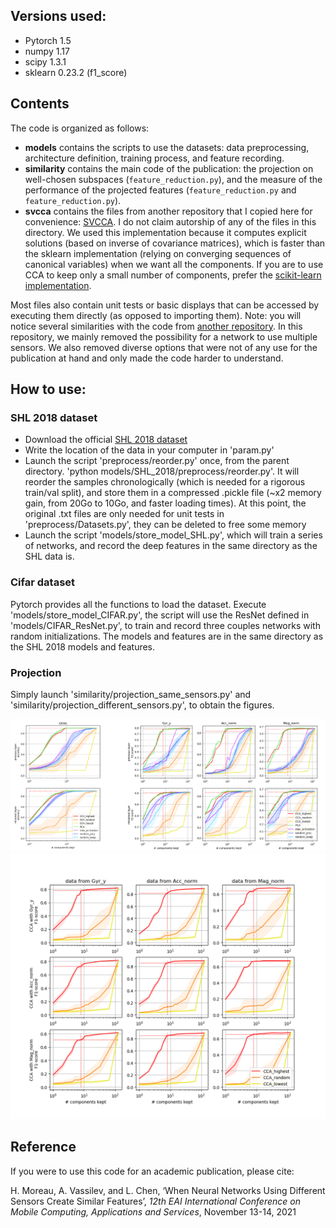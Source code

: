 
## Versions used: 
- Pytorch 1.5
- numpy  1.17
- scipy  1.3.1
- sklearn 0.23.2 (f1_score)



## Contents
The code is organized as follows:
- **models** contains the scripts to use the datasets: data preprocessing, architecture definition, training process, and feature recording. 
- **similarity** contains the main code of the publication: the projection on well-chosen subspaces \(`feature_reduction.py`\), and the measure of the performance of the projected features \(`feature_reduction.py` and `feature_reduction.py`\).  
- **svcca** contains the files from another repository that I copied here for convenience: [SVCCA](https://github.com/google/svcca/blob/master). I do not claim autorship of any of the files in this directory. We used this implementation because it computes explicit solutions \(based on inverse of covariance matrices\), which is faster than the sklearn implementation \(relying on converging sequences of canonical variables\) when we want all the components. If you are to use CCA to keep only a small number of components, prefer the [scikit-learn implementation](https://scikit-learn.org/stable/modules/generated/sklearn.cross_decomposition.CCA.html).

Most files also contain unit tests or basic displays that can be accessed by executing them directly \(as opposed to importing them\). 
Note: you will notice several similarities with the code from [another repository](https://github.com/HuguesMoreau/TMD_fusion_benchmark). In this repository, we mainly removed the possibility for a network to use multiple sensors. We also removed diverse options that were not of any use for the publication at hand and only made the code harder to understand.  


## How to use: 

### SHL 2018 dataset
- Download the official [SHL 2018 dataset](http://www.shl-dataset.org/activity-recognition-challenge/)
- Write the location of the data in your computer in 'param.py'
- Launch the script 'preprocess/reorder.py' once, from the parent directory. 'python models/SHL_2018/preprocess/reorder.py'. It will reorder the samples chronologically (which is needed for a rigorous train/val split), and store them in a compressed .pickle file (~x2 memory gain, from 20Go to 10Go, and faster loading times). At this point, the original .txt files are only needed for unit tests in 'preprocess/Datasets.py', they can be deleted to free some memory
- Launch the script 'models/store_model_SHL.py', which will train a series of networks, and record the deep features in the same directory as the SHL data is.  

### Cifar dataset
Pytorch provides all the functions to load the dataset. Execute 'models/store_model_CIFAR.py', the script will use the ResNet defined in 'models/CIFAR_ResNet.py', to train and record three couples networks with random initializations. The models and features are in the same directory as the SHL 2018 models and features.


### Projection
Simply launch 'similarity/projection_same_sensors.py' and 'similarity/projection_different_sensors.py', to obtain the figures.

<img src="images/same_sensor_projection.PNG" alt="the performance of features projected on diverse subspaces" width="600"/>

<img src="images/different_sensor_projection.PNG" alt="when the CCA is computed from different sensors" width="600"/>


## Reference
If you were to use this code for an academic publication, please cite:

H. Moreau, A. Vassilev, and L. Chen, ‘When Neural Networks Using Different Sensors Create Similar Features’, *12th EAI International Conference on Mobile Computing, Applications and Services*, November 13-14, 2021




